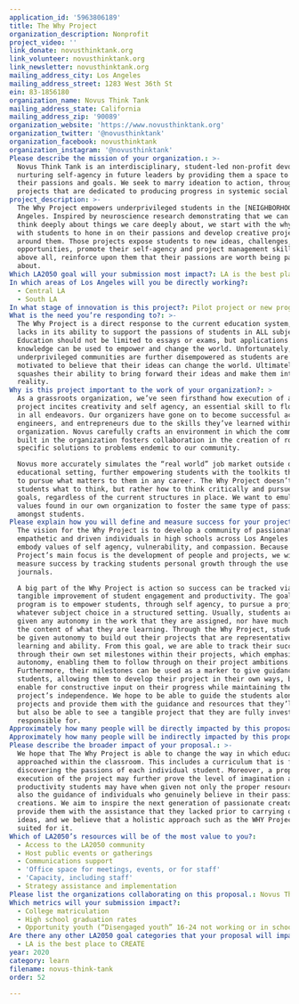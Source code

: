 ```yaml
---
application_id: '5963806189'
title: The Why Project
organization_description: Nonprofit
project_video: ''
link_donate: novusthinktank.org
link_volunteer: novusthinktank.org
link_newsletter: novusthinktank.org
mailing_address_city: Los Angeles
mailing_address_street: 1283 West 36th St
ein: 83-1856180
organization_name: Novus Think Tank
mailing_address_state: California
mailing_address_zip: '90089'
organization_website: 'https://www.novusthinktank.org'
organization_twitter: '@novusthinktank'
organization_facebook: novusthinktank
organization_instagram: '@novusthinktank'
Please describe the mission of your organization.: >-
  Novus Think Tank is an interdisciplinary, student-led non-profit devoted to
  nurturing self-agency in future leaders by providing them a space to foster
  their passions and goals. We seek to marry ideation to action, through
  projects that are dedicated to producing progress in systemic social issues.
project_description: >-
  The Why Project empowers underprivileged students in the [NEIGHBORHOOD] of Los
  Angeles. Inspired by neuroscience research demonstrating that we can only
  think deeply about things we care deeply about, we start with the why, working
  with students to hone in on their passions and develop creative projects
  around them. Those projects expose students to new ideas, challenges, and
  opportunities, promote their self-agency and project management skills, and
  above all, reinforce upon them that their passions are worth being passionate
  about. 
Which LA2050 goal will your submission most impact?: LA is the best place to LEARN
In which areas of Los Angeles will you be directly working?:
  - Central LA
  - South LA
In what stage of innovation is this project?: Pilot project or new program (testing or implementing a new idea)
What is the need you’re responding to?: >-
  The Why Project is a direct response to the current education system, which 
  lacks in its ability to support the passions of students in ALL subjects.
  Education should not be limited to essays or exams, but applications of how
  knowledge can be used to empower and change the world. Unfortunately,
  underprivileged communities are further disempowered as students are not
  motivated to believe that their ideas can change the world. Ultimately, this
  squashes their ability to bring forward their ideas and make them into
  reality. 
Why is this project important to the work of your organization?: >
  As a grassroots organization, we’ve seen firsthand how execution of a passion
  project incites creativity and self agency, an essential skill to flourishing
  in all endeavors. Our organizers have gone on to become successful academics,
  engineers, and entrepreneurs due to the skills they’ve learned within our
  organization. Novus carefully crafts an environment in which the community
  built in the organization fosters collaboration in the creation of robust,
  specific solutions to problems endemic to our community.

  Novus more accurately simulates the “real world” job market outside of an
  educational setting, further empowering students with the toolkits they need
  to pursue what matters to them in any career. The Why Project doesn’t teach
  students what to think, but rather how to think critically and pursue their
  goals, regardless of the current structures in place. We want to emulate these
  values found in our own organization to foster the same type of passion
  amongst students.
Please explain how you will define and measure success for your project.: >
  The vision for the Why Project is to develop a community of passionate,
  empathetic and driven individuals in high schools across Los Angeles that
  embody values of self agency, vulnerability, and compassion. Because the Why
  Project’s main focus is the development of people and projects, we will
  measure success by tracking students personal growth through the use of
  journals. 

  A big part of the Why Project is action so success can be tracked via the
  tangible improvement of student engagement and productivity. The goal of the
  program is to empower students, through self agency, to pursue a project in
  whatever subject choice in a structured setting. Usually, students aren’t
  given any autonomy in the work that they are assigned, nor have much say in
  the content of what they are learning. Through the Why Project, students will
  be given autonomy to build out their projects that are representative of their
  learning and ability. From this goal, we are able to track their success
  through their own set milestones within their projects, which emphasize their
  autonomy, enabling them to follow through on their project ambitions.
  Furthermore, their milestones can be used as a marker to give guidance to
  students, allowing them to develop their project in their own ways, but also
  enable for constructive input on their progress while maintaining the
  project’s independence. We hope to be able to guide the students along their
  projects and provide them with the guidance and resources that they’ll need,
  but also be able to see a tangible project that they are fully invested in and
  responsible for.
Approximately how many people will be directly impacted by this proposal?: '30'
Approximately how many people will be indirectly impacted by this proposal?: '150'
Please describe the broader impact of your proposal.: >-
  We hope that The Why Project is able to change the way in which education is
  approached within the classroom. This includes a curriculum that is focused on
  discovering the passions of each individual student. Moreover, a proper
  execution of the project may further prove the level of imagination and
  productivity students may have when given not only the proper resources but
  also the guidance of individuals who genuinely believe in their passions and
  creations. We aim to inspire the next generation of passionate creators, and
  provide them with the assistance that they lacked prior to carrying out their
  ideas, and we believe that a holistic approach such as the WHY Project is best
  suited for it. 
Which of LA2050’s resources will be of the most value to you?:
  - Access to the LA2050 community
  - Host public events or gatherings
  - Communications support
  - 'Office space for meetings, events, or for staff'
  - 'Capacity, including staff'
  - Strategy assistance and implementation
Please list the organizations collaborating on this proposal.: Novus Think Tank
Which metrics will your submission impact?:
  - College matriculation
  - High school graduation rates
  - Opportunity youth (“Disengaged youth” 16-24 not working or in school)
Are there any other LA2050 goal categories that your proposal will impact?:
  - LA is the best place to CREATE
year: 2020
category: learn
filename: novus-think-tank
order: 52

---
```

